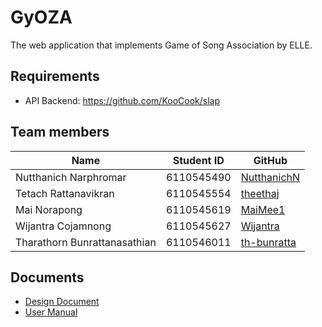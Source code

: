 # GyOZA

The web application that implements Game of Song Association by ELLE.

## Requirements

- API Backend: https://github.com/KooCook/slap

## Team members

| Name                         | Student ID | GitHub                                        |
|------------------------------|------------|-----------------------------------------------|
| Nutthanich Narphromar        | 6110545490 | [NutthanichN](https://github.com/NutthanichN) |
| Tetach Rattanavikran         | 6110545554 | [theethaj](https://github.com/theethaj)       |
| Mai Norapong                 | 6110545619 | [MaiMee1](https://github.com/MaiMee1)         |
| Wijantra Cojamnong           | 6110545627 | [Wijantra](https://github.com/Wijantra)       |
| Tharathorn Bunrattanasathian | 6110546011 | [th-bunratta](https://github.com/th-bunratta) |

## Documents
- [Design Document](https://docs.google.com/document/d/1BmOG5U2i_pK35sIegfBdnq91SZHEfo-KXHYn29Cmlq0/edit?usp=sharing)
- [User Manual](https://docs.google.com/document/d/1rbnwyKtlv4f-u44C6UFbbYm4q8dsNZWO3gnQBGK1QH8/edit?usp=sharing)
